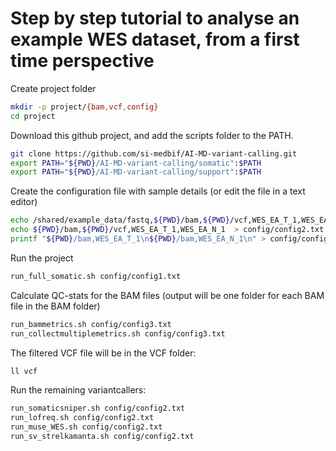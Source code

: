 # Step by step tutorial to analyse an example WES dataset, from a first time perspective

Create project folder
```bash
mkdir -p project/{bam,vcf,config}
cd project
```

Download this github project, and add the scripts folder to the PATH.
```bash
git clone https://github.com/si-medbif/AI-MD-variant-calling.git
export PATH="${PWD}/AI-MD-variant-calling/somatic":$PATH
export PATH="${PWD}/AI-MD-variant-calling/support":$PATH
```

Create the configuration file with sample details (or edit the file in a text editor)
```bash
echo /shared/example_data/fastq,${PWD}/bam,${PWD}/vcf,WES_EA_T_1,WES_EA_T_1_R1.fastq.gz,WES_EA_T_1_R2.fastq.gz,WES_EA_N_1,WES_EA_N_1_R1.fastq.gz,WES_EA_N_1_R2.fastq.gz > config/config1.txt
echo ${PWD}/bam,${PWD}/vcf,WES_EA_T_1,WES_EA_N_1  > config/config2.txt
printf "${PWD}/bam,WES_EA_T_1\n${PWD}/bam,WES_EA_N_1\n" > config/config3.txt
```

Run the project
```bash
run_full_somatic.sh config/config1.txt
```

Calculate QC-stats for the BAM files (output will be one folder for each BAM file in the BAM folder)
```bash
run_bammetrics.sh config/config3.txt
run_collectmultiplemetrics.sh config/config3.txt
```

The filtered VCF file will be in the VCF folder:
```bash
ll vcf
```

Run the remaining variantcallers:
```bash
run_somaticsniper.sh config/config2.txt
run_lofreq.sh config/config2.txt
run_muse_WES.sh config/config2.txt
run_sv_strelkamanta.sh config/config2.txt
```


